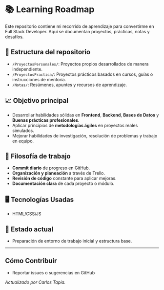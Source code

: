 # 📚 Learning Roadmap

Este repositorio contiene mi recorrido de aprendizaje para convertirme en Full Stack Developer. Aquí se documentan proyectos, prácticas, notas y desafíos.

## 📂 Estructura del repositorio

- `/ProyectosPersonales/`: Proyectos propios desarrollados de manera independiente.
- `/ProyectosPractica/`: Proyectos prácticos basados en cursos, guías o instrucciones de mentoría.
- `/Notas/`: Resúmenes, apuntes y recursos de aprendizaje.

## 📈 Objetivo principal

- Desarrollar habilidades sólidas en **Frontend**, **Backend**, **Bases de Datos** y **Buenas prácticas profesionales**.
- Aplicar principios de **metodologías ágiles** en proyectos reales simulados.
- Mejorar habilidades de investigación, resolución de problemas y trabajo en equipo.

## 🧠 Filosofía de trabajo

- **Commit diario** de progreso en GitHub.
- **Organización y planeación** a través de Trello.
- **Revisión de código** constante para aplicar mejoras.
- **Documentación clara** de cada proyecto o módulo.

## 🖥️ Tecnologías Usadas

- HTML/CSS/JS

## 🚀 Estado actual

- Preparación de entorno de trabajo inicial y estructura base.

---

## Cómo Contribuir

- Reportar issues o sugerencias en GitHub

_Actualizado por Carlos Tapia._
